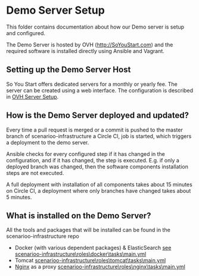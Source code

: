 # Demo Server Setup

This folder contains documentation about how our Demo server is setup and configured.

The Demo Server is hosted by OVH (http://SoYouStart.com) and the required software is installed directly using Ansible and Vagrant.

## Setting up the Demo Server Host
So You Start offers dedicated servers for a monthly or yearly fee. The server can be created using a web interface.
The configuration is described in [OVH Server Setup](OVH-Server-Setup.md).

## How is the Demo Server deployed and updated?
Every time a pull request is merged or a commit is pushed to the master branch of scenarioo-infrastructure a Circle CI, job is started, which triggers a deployment to the demo server.

Ansible checks for every configured step if it has changed in the configuration, and if it has changed, the step is executed. E.g. if only a deployed branch was changed, then the software components installation steps are not executed.

A full deployment with installation of all components takes about 15 minutes on Circle CI, a deployment where only branches have changed takes about 5 minutes.

## What is installed on the Demo Server?
All the tools and packages that will be installed can be found in the scenarioo-infrastructure repo 
* Docker (with various dependent packages) & ElasticSearch [see scenarioo-infrastructure\roles\docker\tasks\main.yml](https://github.com/scenarioo/scenarioo-infrastructure/blob/master/roles/docker/tasks/main.yml)
* Tomcat [scenarioo-infrastructure\roles\tomcat\tasks\main.yml](https://github.com/scenarioo/scenarioo-infrastructure/blob/master/roles/tomcat/tasks/main.yml)
* [Nginx](nginx.md) as a proxy [scenarioo-infrastructure\roles\nginx\tasks\main.yml](https://github.com/scenarioo/scenarioo-infrastructure/blob/master/roles/nginx/tasks/main.yml)
